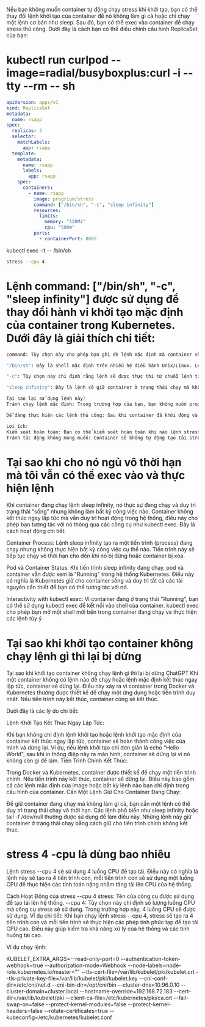Nếu bạn không muốn container tự động chạy stress khi khởi tạo, bạn có thể thay đổi lệnh khởi tạo của container để nó không làm gì cả hoặc chỉ chạy một lệnh cơ bản như sleep. Sau đó, bạn có thể exec vào container để chạy stress thủ công. Dưới đây là cách bạn có thể điều chỉnh cấu hình ReplicaSet của bạn:

# kubectl run curlpod --image=radial/busyboxplus:curl -i --tty --rm -- sh

```yaml
apiVersion: apps/v1
kind: ReplicaSet
metadata:
  name: rsapp
spec:
  replicas: 3
  selector:
    matchLabels:
      app: rsapp
  template:
    metadata:
      name: rsapp
      labels:
        app: rsapp
    spec:
      containers:
        - name: rsapp
          image: progrium/stress
          command: ["/bin/sh", "-c", "sleep infinity"]
          resources:
            limits:
              memory: "128Mi"
              cpu: "500m"
          ports:
            - containerPort: 8085
```

kubectl exec -it <pod-name> -- /bin/sh

```sh
stress --cpu 4
```

# Lệnh command: ["/bin/sh", "-c", "sleep infinity"] được sử dụng để thay đổi hành vi khởi tạo mặc định của container trong Kubernetes. Dưới đây là giải thích chi tiết:

```sh
command: Tùy chọn này cho phép bạn ghi đè lệnh mặc định mà container sẽ chạy khi khởi động. Trong trường hợp này, chúng ta đang ghi đè lệnh khởi tạo mặc định của image progrium/stress.

"/bin/sh": Đây là shell mặc định trên nhiều hệ điều hành Unix/Linux. Lệnh này sẽ mở một shell để thực thi các lệnh tiếp theo.

"-c": Tùy chọn này chỉ định rằng lệnh sẽ được thực thi từ chuỗi lệnh tiếp theo (trong trường hợp này là "sleep infinity").

"sleep infinity": Đây là lệnh sẽ giữ container ở trạng thái chạy mà không thực hiện bất kỳ công việc cụ thể nào. Lệnh sleep infinity làm cho container ngủ vô thời hạn, nghĩa là container sẽ không kết thúc hoặc thực hiện bất kỳ hành động nào khác cho đến khi bạn can thiệp.

Tại sao lại sử dụng lệnh này?
Tránh chạy lệnh mặc định: Trong trường hợp của bạn, bạn không muốn progrium/stress chạy ngay khi container khởi động. Bằng cách thay đổi lệnh khởi tạo thành sleep infinity, container sẽ không làm gì cả sau khi khởi động, và sẽ tiếp tục chạy ở trạng thái "ngủ".

Dễ dàng thực hiện các lệnh thủ công: Sau khi container đã khởi động và đang ở trạng thái "ngủ", bạn có thể exec vào container và thực hiện các lệnh thủ công như stress mà không cần phải khởi động lại container.

Lợi ích:
Kiểm soát hoàn toàn: Bạn có thể kiểm soát hoàn toàn khi nào lệnh stress được thực hiện.
Tránh tác động không mong muốn: Container sẽ không tự động tạo tải stress lên hệ thống khi khởi động, giúp bạn tránh được bất kỳ tác động không mong muốn nào.
```

# Tại sao khi cho nó ngủ vô thời hạn mà tôi vẫn có thể exec vào và thực hiện lệnh

Khi container đang chạy lệnh sleep infinity, nó thực sự đang chạy và duy trì trạng thái "sống" nhưng không làm bất kỳ công việc nào. Container không kết thúc ngay lập tức mà vẫn duy trì hoạt động trong hệ thống, điều này cho phép bạn tương tác với nó thông qua các công cụ như kubectl exec. Đây là cách hoạt động chi tiết:

Container Process: Lệnh sleep infinity tạo ra một tiến trình (process) đang chạy nhưng không thực hiện bất kỳ công việc cụ thể nào. Tiến trình này sẽ tiếp tục chạy vô thời hạn cho đến khi nó bị dừng hoặc container bị xóa.

Pod và Container Status: Khi tiến trình sleep infinity đang chạy, pod và container vẫn được xem là "Running" trong hệ thống Kubernetes. Điều này có nghĩa là Kubernetes giữ cho container sống và duy trì tất cả các tài nguyên cần thiết để bạn có thể tương tác với nó.

Interactivity with kubectl exec: Vì container đang ở trạng thái "Running", bạn có thể sử dụng kubectl exec để kết nối vào shell của container. kubectl exec cho phép bạn mở một shell mới bên trong container đang chạy và thực hiện các lệnh tùy ý

# Tại sao khi khởi tạo container không chạy lệnh gì thì lại bị dừng

Tại sao khi khởi tạo container không chạy lệnh gì thì lại bị dừng
ChatGPT
Khi một container không có lệnh nào để chạy hoặc lệnh mặc định kết thúc ngay lập tức, container sẽ dừng lại. Điều này xảy ra vì container trong Docker và Kubernetes thường được thiết kế để chạy một ứng dụng hoặc tiến trình duy nhất. Nếu tiến trình này kết thúc, container cũng sẽ kết thúc.

Dưới đây là các lý do chi tiết:

Lệnh Khởi Tạo Kết Thúc Ngay Lập Tức:

Khi bạn không chỉ định lệnh khởi tạo hoặc lệnh khởi tạo mặc định của container kết thúc ngay lập tức, container sẽ hoàn thành công việc của mình và dừng lại. Ví dụ, nếu lệnh khởi tạo chỉ đơn giản là echo "Hello World", sau khi in thông điệp này ra màn hình, container sẽ dừng lại vì nó không còn gì để làm.
Tiến Trình Chính Kết Thúc:

Trong Docker và Kubernetes, container được thiết kế để chạy một tiến trình chính. Nếu tiến trình này kết thúc, container sẽ dừng lại. Điều này bao gồm cả các lệnh mặc định của image hoặc bất kỳ lệnh nào bạn chỉ định trong cấu hình của container.
Cần Một Lệnh Giữ Cho Container Đang Chạy:

Để giữ container đang chạy mà không làm gì cả, bạn cần một lệnh có thể duy trì trạng thái chạy vô thời hạn. Các lệnh phổ biến như sleep infinity hoặc tail -f /dev/null thường được sử dụng để làm điều này. Những lệnh này giữ container ở trạng thái chạy bằng cách giữ cho tiến trình chính không kết thúc.

# stress 4 -cpu là dùng bao nhiêu

Lệnh stress --cpu 4 sẽ sử dụng 4 luồng CPU để tạo tải. Điều này có nghĩa là lệnh này sẽ tạo ra 4 tiến trình con, mỗi tiến trình con sẽ sử dụng một luồng CPU để thực hiện các tính toán nặng nhằm tăng tải lên CPU của hệ thống.

Cách Hoạt Động của stress --cpu 4
stress: Tên của công cụ được sử dụng để tạo tải lên hệ thống.
--cpu 4: Tùy chọn này chỉ định số lượng luồng CPU mà công cụ stress sẽ sử dụng. Trong trường hợp này, 4 luồng CPU sẽ được sử dụng.
Ví dụ chi tiết:
Khi bạn chạy lệnh stress --cpu 4, stress sẽ tạo ra 4 tiến trình con và mỗi tiến trình sẽ thực hiện các phép tính phức tạp để tạo tải CPU cao. Điều này giúp kiểm tra khả năng xử lý của hệ thống và các tình huống tải cao.

Ví dụ chạy lệnh:

KUBELET_EXTRA_ARGS=--read-only-port=0 --authentication-token-webhook=true --authorization-mode=Webhook --node-labels=node-role.kubernetes.io/master="" --tls-cert-file=/var/lib/kubelet/pki/kubelet.crt --tls-private-key-file=/var/lib/kubelet/pki/kubelet.key --cni-conf-dir=/etc/cni/net.d --cni-bin-dir=/opt/cni/bin --cluster-dns=10.96.0.10 --cluster-domain=cluster.local --hostname-override=192.168.72.183 --cert-dir=/var/lib/kubelet/pki --client-ca-file=/etc/kubernetes/pki/ca.crt --fail-swap-on=false --protect-kernel-modules=false --protect-kernel-headers=false --rotate-certificates=true --kubeconfig=/etc/kubernetes/kubelet.conf
